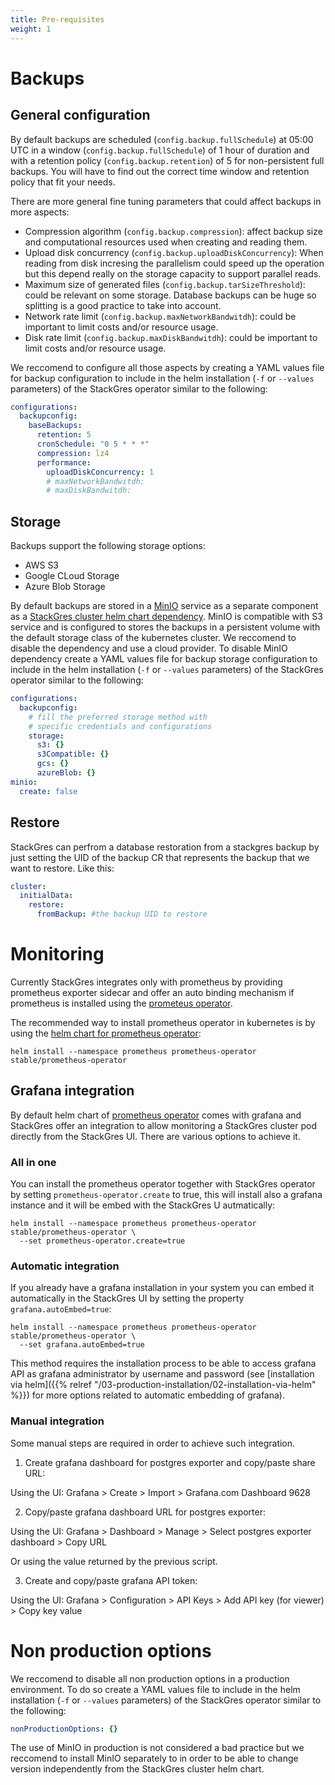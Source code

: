 ```yaml
---
title: Pre-requisites
weight: 1
---
```


# Backups

## General configuration

By default backups are scheduled (`config.backup.fullSchedule`) at 05:00 UTC in a window
 (`config.backup.fullSchedule`) of 1 hour of duration and with a retention policy
 (`config.backup.retention`) of 5 for non-persistent full backups. You will have to find out the
 correct time window and retention policy that fit your needs.

There are more general fine tuning parameters that could affect backups in more aspects:

* Compression algorithm (`config.backup.compression`): affect backup size and computational
 resources used when creating and reading them.
* Upload disk concurrency (`config.backup.uploadDiskConcurrency`): When reading from disk incresing
 the parallelism could speed up the operation but this depend really on the storage capacity to
 support parallel reads.
* Maximum size of generated files (`config.backup.tarSizeThreshold`): could be relevant on some
 storage. Database backups can be huge so splitting is a good practice to take into account.
* Network rate limit (`config.backup.maxNetworkBandwitdh`): could be important to limit costs and/or
 resource usage.
* Disk rate limit (`config.backup.maxDiskBandwitdh`): could be important to limit costs and/or
 resource usage.

We reccomend to configure all those aspects by creating a YAML values file for backup
 configuration to include in the helm installation (`-f` or `--values` parameters) of the
 StackGres operator similar to the following:

``` yaml
configurations:
  backupconfig:
    baseBackups:
      retention: 5
      cronSchedule: "0 5 * * *"
      compression: lz4
      performance:
        uploadDiskConcurrency: 1
        # maxNetworkBandwitdh:
        # maxDiskBandwitdh:
```

## Storage

Backups support the following storage options:
 
* AWS S3
* Google CLoud Storage
* Azure Blob Storage

By default backups are stored in a [MinIO](https://min.io/) service as a separate component as a
 [StackGres cluster helm chart dependency](https://github.com/helm/charts/tree/master/stable/minio).
 MinIO is compatible with S3 service and is configured to stores the backups in a persistent volume
 with the default storage class of the kubernetes cluster. We reccomend to disable the dependency
 and use a cloud provider. To disable MinIO dependency create a YAML values file for backup storage
 configuration  to include in the helm installation (`-f` or `--values` parameters) of the
 StackGres operator similar to the following:

``` yaml
configurations:
  backupconfig:
    # fill the preferred storage method with
    # specific credentials and configurations
    storage:
      s3: {}
      s3Compatible: {}
      gcs: {}
      azureBlob: {}
minio:
  create: false
```

## Restore

StackGres can perfrom a database restoration from a stackgres backup by just setting the UID of 
 the backup CR that represents the backup that we want to restore. Like this:

``` yaml
cluster:
  initialData:
    restore:
      fromBackup: #the backup UID to restore
```

# Monitoring

Currently StackGres integrates only with prometheus by providing prometheus exporter sidecar and
 offer an auto binding mechanism if prometheus is installed using the [prometeus operator](https://github.com/coreos/prometheus-operator).

The recommended way to install prometheus operator in kubernetes is by using the [helm chart for prometheus operator](https://github.com/helm/charts/tree/master/stable/prometheus-operator):

```
helm install --namespace prometheus prometheus-operator stable/prometheus-operator
```

## Grafana integration

By default helm chart of [prometheus operator](https://github.com/coreos/prometheus-operator) comes
 with grafana and StackGres offer an integration to allow monitoring a StackGres cluster pod
 directly from the StackGres UI. There are various options to achieve it.


### All in one

You can install the prometheus operator together with StackGres operator by setting
 `prometheus-operator.create` to true, this will install also a grafana instance and it will be
 embed with the StackGres U autmatically:

```
helm install --namespace prometheus prometheus-operator stable/prometheus-operator \
  --set prometheus-operator.create=true
```

### Automatic integration

If you already have a grafana installation in your system you can embed it automatically in the
 StackGres UI by setting the property `grafana.autoEmbed=true`:

```
helm install --namespace prometheus prometheus-operator stable/prometheus-operator \
  --set grafana.autoEmbed=true
```

This method requires the installation process to be able to access grafana API as grafana
 administrator by username and password (see [installation via helm]({{% relref "/03-production-installation/02-installation-via-helm" %}})
 for more options related to automatic embedding of grafana).

### Manual integration

Some manual steps are required in order to achieve such integration.

1. Create grafana dashboard for postgres exporter and copy/paste share URL:

Using the UI: Grafana > Create > Import > Grafana.com Dashboard 9628

2. Copy/paste grafana dashboard URL for postgres exporter:

Using the UI: Grafana > Dashboard > Manage > Select postgres exporter dashboard > Copy URL

Or using the value returned by the previous script.

3. Create and copy/paste grafana API token:

Using the UI: Grafana > Configuration > API Keys > Add API key (for viewer) > Copy key value

# Non production options

We reccomend to disable all non production options in a production environment. To do so create a
 YAML values file to include in the helm installation (`-f` or `--values` parameters) of the
 StackGres operator similar to the following:

``` yaml
nonProductionOptions: {}
```

The use of MinIO in production is not considered a bad practice but we reccomend to install MinIO
 separately to in order to be able to change version independently from the StackGres cluster helm
 chart.
